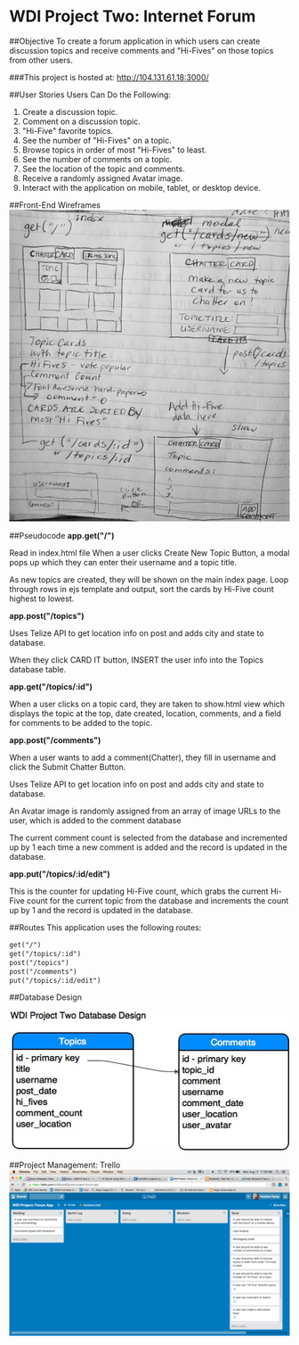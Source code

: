 # WDI Project Two: Internet Forum

##Objective
To create a forum application in which users can create discussion topics and receive comments and "Hi-Fives" on those topics from other users.

###This project is hosted at:
http://104.131.61.18:3000/

##User Stories
Users Can Do the Following:
  1. Create a discussion topic.
  2. Comment on a discussion topic.
  3. "Hi-Five" favorite topics.
  4. See the number of "Hi-Fives" on a topic.
  5. Browse topics in order of most "Hi-Fives" to least.
  6. See the number of comments on a topic.
  7. See the location of the topic and comments.
  8. Receive a randomly assigned Avatar image.
  9. Interact with the application on mobile, tablet, or desktop device.

##Front-End Wireframes
![alt text](./projTwo_Sketches.jpg "Sketches for Project Two Views")


##Pseudocode
**app.get("/")**

Read in index.html file
When a user clicks Create New Topic Button, a modal pops up which
they can enter their username and a topic title.

As new topics are created, they will be shown on the main index page.
Loop through rows in ejs template and output, sort the cards by Hi-Five count highest to lowest.

**app.post("/topics")**

Uses Telize API to get location info on post and adds city and state to database.

When they click CARD IT button, INSERT the user info into the Topics database table.

**app.get("/topics/:id")**

When a user clicks on a topic card, they are taken to show.html view which displays the topic at the top, date created, location, comments, and a field for comments to be added to the topic.

**app.post("/comments")**

When a user wants to add a comment(Chatter), they fill in username and click the Submit Chatter Button.  

Uses Telize API to get location info on post and adds city and state to database.

An Avatar image is randomly assigned from an array of image URLs to the user, which is added to the comment database

The current comment count is selected from the database and incremented up by 1 each time a new comment is added and the record is updated in the database.

**app.put("/topics/:id/edit")**

This is the counter for updating Hi-Five count, which grabs the current Hi-Five count for the current topic from the database and increments the count up by 1 and the record is updated in the database.

##Routes
This application uses the following routes:
```  
get("/")  
get("/topics/:id")
post("/topics")
post("/comments")
put("/topics/:id/edit")

```

##Database Design

![alt text](./projTwo_databaseDesign.jpg "Database Design for Project Two")


##Project Management:  Trello
![alt text](./trello.jpg "Project Management Software")
